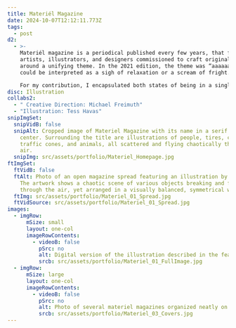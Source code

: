 ```yaml
---
title: Materiél Magazine
date: 2024-10-07T12:12:11.773Z
tags:
  - post
d2:
  - >-
    Materiél magazine is a periodical published every few years, that features
    artists, illustrators, and designers commissioned to craft original work
    around a unifying theme. In the 2021 edition, the theme was “aaaaaah,” which
    could be interpreted as a sigh of relaxation or a scream of fright. 

    For my contribution, I encapsulated both states of being in a single illustration—a tumultuous composition arranged in a harmonious and symmetrical manner. Because of the dual nature of this illustration, it was also adapted to the front and back covers of the magazine.
disc: Illustration
collabs2:
  - " Creative Direction: Michael Freimuth"
  - "Illustration: Tess Havas"
snipImgSet:
  snipVidB: false
  snipAlt: Cropped image of Materiel Magazine with its name in a serif font at the
    center. Surrounding the title are illustrations of people, tires, cars,
    traffic cones, and animals, all scattered and flying chaotically through the
    air.
  snipImg: src/assets/portfolio/Materiel_Homepage.jpg
ftImgSet:
  ftVidB: false
  ftAlt: Photo of an open magazine spread featuring an illustration by Tess Havas.
    The artwork shows a chaotic scene of various objects breaking and flying
    through the air, yet arranged in a visually balanced, symmetrical way.
  ftImg: src/assets/portfolio/Materiel_01_Spread.jpg
  ftVidSource: src/assets/portfolio/Materiel_01_Spread.jpg
images:
  - imgRow:
      mSize: small
      layout: one-col
      imageRowContents:
        - videoB: false
          pSrc: no
          alt: Digital version of the illustration described in the featured image.
          srcb: src/assets/portfolio/Materiel_01_FullImage.jpg
  - imgRow:
      mSize: large
      layout: one-col
      imageRowContents:
        - videoB: false
          pSrc: no
          alt: Photo of several materiel magazines organized neatly on a table.
          srcb: src/assets/portfolio/Materiel_03_Covers.jpg
---
```

